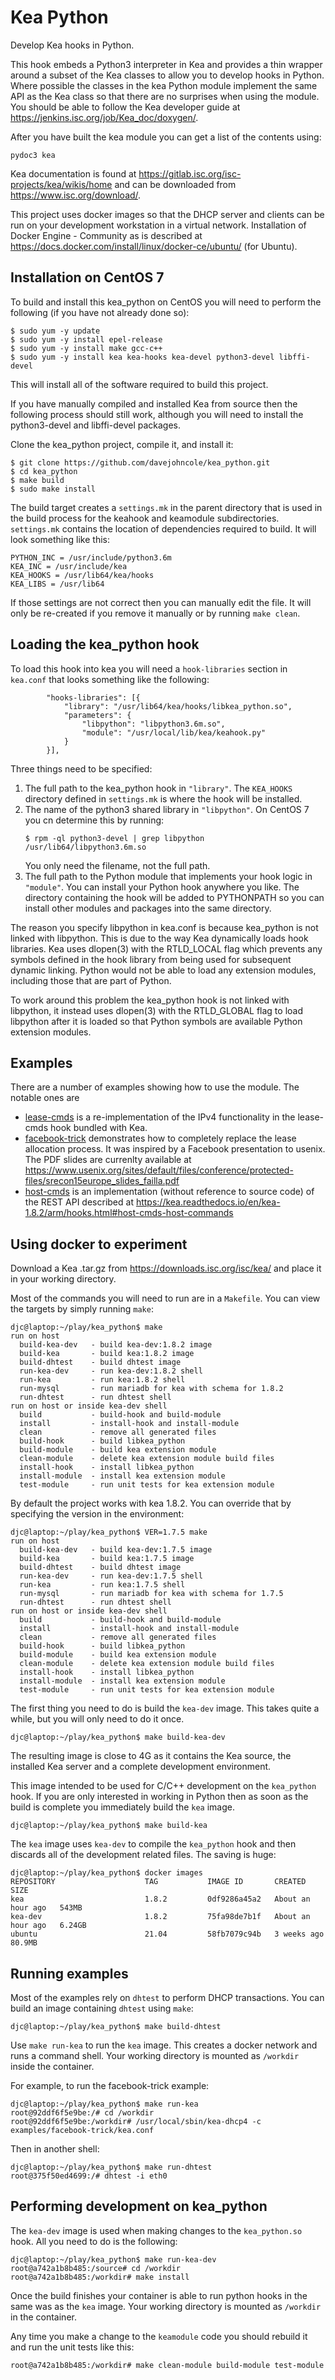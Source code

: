 # Kea Python
Develop Kea hooks in Python.

This hook embeds a Python3 interpreter in Kea and provides a thin wrapper around a subset
of the Kea classes to allow you to develop hooks in Python.  Where possible the classes in
the kea Python module implement the same API as the Kea class so that there are no surprises
when using the module.  You should be able to follow the Kea developer guide at
https://jenkins.isc.org/job/Kea_doc/doxygen/.

After you have built the kea module you can get a list of the contents using:
```
pydoc3 kea
```

Kea documentation is found at https://gitlab.isc.org/isc-projects/kea/wikis/home and can be
downloaded from https://www.isc.org/download/.

This project uses docker images so that the DHCP server and clients can be run on your
development workstation in a virtual network.  Installation of Docker Engine - Community as
is described at https://docs.docker.com/install/linux/docker-ce/ubuntu/ (for Ubuntu).

## Installation on CentOS 7
To build and install this kea_python on CentOS you will need to perform the following (if you
have not already done so):
```
$ sudo yum -y update
$ sudo yum -y install epel-release
$ sudo yum -y install make gcc-c++
$ sudo yum -y install kea kea-hooks kea-devel python3-devel libffi-devel
```
This will install all of the software required to build this project.

If you have manually compiled and installed Kea from source then the following process should
still work, although you will need to install the python3-devel and libffi-devel packages.

Clone the kea_python project, compile it, and install it:
```
$ git clone https://github.com/davejohncole/kea_python.git
$ cd kea_python
$ make build
$ sudo make install
```
The build target creates a `settings.mk` in the parent directory that is used in the build process
for the keahook and keamodule subdirectories.  `settings.mk` contains the location of
dependencies required to build.  It will look something like this:
```
PYTHON_INC = /usr/include/python3.6m
KEA_INC = /usr/include/kea
KEA_HOOKS = /usr/lib64/kea/hooks
KEA_LIBS = /usr/lib64
```
If those settings are not correct then you can manually edit the file.  It will only be re-created
if you remove it manually or by running `make clean`.

## Loading the kea_python hook
To load this hook into kea you will need a `hook-libraries` section in `kea.conf` that looks something
like the following:
```
        "hooks-libraries": [{
            "library": "/usr/lib64/kea/hooks/libkea_python.so",
            "parameters": {
                "libpython": "libpython3.6m.so",
                "module": "/usr/local/lib/kea/keahook.py"
            }
        }],
```
Three things need to be specified:
1. The full path to the kea_python hook in `"library"`.  The `KEA_HOOKS` directory defined in `settings.mk`
   is where the hook will be installed.
1. The name of the python3 shared library in `"libpython"`.  On CentOS 7 you cn determine this by running:
   ```
   $ rpm -ql python3-devel | grep libpython
   /usr/lib64/libpython3.6m.so
   ```
   You only need the filename, not the full path.
1. The full path to the Python module that implements your hook logic in `"module"`.  You can install your
   Python hook anywhere you like.  The directory containing the hook will be added to PYTHONPATH so you
   can install other modules and packages into the same directory.

The reason you specify libpython in kea.conf is because kea_python is not linked with libpython.  This is
due to the way Kea dynamically loads hook libraries.  Kea uses dlopen(3) with the RTLD_LOCAL flag which
prevents any symbols defined in the hook library from being used for subsequent dynamic linking.  Python
would not be able to load any extension modules, including those that are part of Python.

To work around this problem the kea_python hook is not linked with libpython, it instead uses dlopen(3)
with the RTLD_GLOBAL flag to load libpython after it is loaded so that Python symbols are available Python
extension modules.

## Examples
There are a number of examples showing how to use the module.  The notable ones are
* [lease-cmds](examples/lease-cmds) is a re-implementation of the IPv4 functionality in the lease-cmds hook
  bundled with Kea.
* [facebook-trick](examples/facebook-trick) demonstrates how to completely replace the lease allocation
  process.  It was inspired by a Facebook presentation to usenix.  The PDF slides are currenlty available
  at https://www.usenix.org/sites/default/files/conference/protected-files/srecon15europe_slides_failla.pdf
* [host-cmds](examples/host-cmds) is an implementation (without reference to source code) of the REST API
  described at https://kea.readthedocs.io/en/kea-1.8.2/arm/hooks.html#host-cmds-host-commands

## Using docker to experiment
Download a Kea .tar.gz from https://downloads.isc.org/isc/kea/ and place it in your working
directory.

Most of the commands you will need to run are in a `Makefile`.  You can view the targets
by simply running `make`:
```
djc@laptop:~/play/kea_python$ make
run on host
  build-kea-dev   - build kea-dev:1.8.2 image
  build-kea       - build kea:1.8.2 image
  build-dhtest    - build dhtest image
  run-kea-dev     - run kea-dev:1.8.2 shell
  run-kea         - run kea:1.8.2 shell
  run-mysql       - run mariadb for kea with schema for 1.8.2
  run-dhtest      - run dhtest shell
run on host or inside kea-dev shell
  build           - build-hook and build-module
  install         - install-hook and install-module
  clean           - remove all generated files
  build-hook      - build libkea_python
  build-module    - build kea extension module
  clean-module    - delete kea extension module build files
  install-hook    - install libkea_python
  install-module  - install kea extension module
  test-module     - run unit tests for kea extension module
```

By default the project works with kea 1.8.2.  You can override that by specifying the version
in the environment:
```
djc@laptop:~/play/kea_python$ VER=1.7.5 make
run on host
  build-kea-dev   - build kea-dev:1.7.5 image
  build-kea       - build kea:1.7.5 image
  build-dhtest    - build dhtest image
  run-kea-dev     - run kea-dev:1.7.5 shell
  run-kea         - run kea:1.7.5 shell
  run-mysql       - run mariadb for kea with schema for 1.7.5
  run-dhtest      - run dhtest shell
run on host or inside kea-dev shell
  build           - build-hook and build-module
  install         - install-hook and install-module
  clean           - remove all generated files
  build-hook      - build libkea_python
  build-module    - build kea extension module
  clean-module    - delete kea extension module build files
  install-hook    - install libkea_python
  install-module  - install kea extension module
  test-module     - run unit tests for kea extension module
```

The first thing you need to do is build the `kea-dev` image.  This takes quite a while, but you
will only need to do it once.
```
djc@laptop:~/play/kea_python$ make build-kea-dev
```
The resulting image is close to 4G as it contains the Kea source, the installed Kea server and
a complete development environment.

This image intended to be used for C/C++ development on the `kea_python` hook.  If you are only
interested in working in Python then as soon as the build is complete you immediately build the
`kea` image.
```
djc@laptop:~/play/kea_python$ make build-kea
```
The `kea` image uses `kea-dev` to compile the `kea_python` hook and then discards all of the
development related files.  The saving is huge:
```
djc@laptop:~/play/kea_python$ docker images
REPOSITORY                    TAG           IMAGE ID       CREATED             SIZE
kea                           1.8.2         0df9286a45a2   About an hour ago   543MB
kea-dev                       1.8.2         75fa98de7b1f   About an hour ago   6.24GB
ubuntu                        21.04         58fb7079c94b   3 weeks ago         80.9MB
```

## Running examples
Most of the examples rely on `dhtest` to perform DHCP transactions.  You can build an image
containing `dhtest` using `make`:
```
djc@laptop:~/play/kea_python$ make build-dhtest 
```

Use `make run-kea` to run the `kea` image.  This creates a docker network and runs a command
shell.  Your working directory is mounted as `/workdir` inside the container.

For example, to run the facebook-trick example:
```
djc@laptop:~/play/kea_python$ make run-kea
root@92ddf6f5e9be:/# cd /workdir
root@92ddf6f5e9be:/workdir# /usr/local/sbin/kea-dhcp4 -c examples/facebook-trick/kea.conf 
```

Then in another shell:
```
djc@laptop:~/play/kea_python$ make run-dhtest 
root@375f50ed4699:/# dhtest -i eth0
```

## Performing development on kea_python
The `kea-dev` image is used when making changes to the `kea_python.so` hook.  All you need
to do is the following:
```
djc@laptop:~/play/kea_python$ make run-kea-dev 
root@a742a1b8b485:/source# cd /workdir
root@a742a1b8b485:/workdir# make install
```
Once the build finishes your container is able to run python hooks in the same was as the `kea`
image.  Your working directory is mounted as `/workdir` in the container.

Any time you make a change to the `keamodule` code you should rebuild it and run the unit tests
like this:
```
root@a742a1b8b485:/workdir# make clean-module build-module test-module
```
